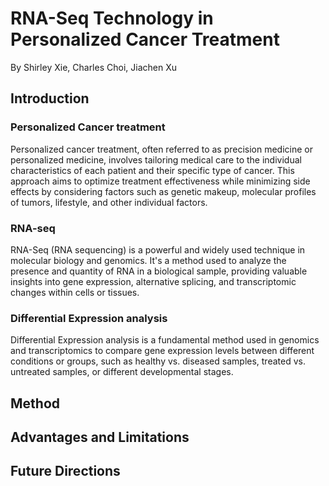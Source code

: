 # RNA-Seq Technology in Personalized Cancer Treatment
By Shirley Xie, Charles Choi, Jiachen Xu

## Introduction

### Personalized Cancer treatment
Personalized cancer treatment, often referred to as precision medicine or personalized medicine, involves tailoring medical care to the individual characteristics of each patient and their specific type of cancer. This approach aims to optimize treatment effectiveness while minimizing side effects by considering factors such as genetic makeup, molecular profiles of tumors, lifestyle, and other individual factors.

### RNA-seq
RNA-Seq (RNA sequencing) is a powerful and widely used technique in molecular biology and genomics. It's a method used to analyze the presence and quantity of RNA in a biological sample, providing valuable insights into gene expression, alternative splicing, and transcriptomic changes within cells or tissues.

### Differential Expression analysis
Differential Expression analysis is a fundamental method used in genomics and transcriptomics to compare gene expression levels between different conditions or groups, such as healthy vs. diseased samples, treated vs. untreated samples, or different developmental stages.

## Method



## Advantages and Limitations



## Future Directions
